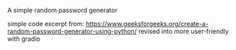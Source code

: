 A simple random password generator

simple code excerpt from: https://www.geeksforgeeks.org/create-a-random-password-generator-using-python/ revised into more user-friendly with gradio

